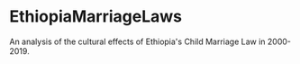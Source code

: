 # EthiopiaMarriageLaws
An analysis of the cultural effects of Ethiopia's Child Marriage Law in 2000-2019.
